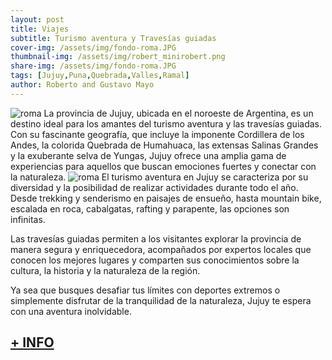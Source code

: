 ```yaml
---
layout: post
title: Viajes
subtitle: Turismo aventura y Travesías guiadas
cover-img: /assets/img/fondo-roma.JPG
thumbnail-img: /assets/img/robert_minirobert.png
share-img: /assets/img/fondo-roma.JPG
tags: [Jujuy,Puna,Quebrada,Valles,Ramal]
author: Roberto and Gustavo Mayo
---
```

![roma](/assets/img/presentacion_casa_roma.png)
La provincia de Jujuy, ubicada en el noroeste de Argentina, es un destino ideal para los amantes del turismo aventura y las travesías guiadas. Con su fascinante geografía, que incluye la imponente Cordillera de los Andes, la colorida Quebrada de Humahuaca, las extensas Salinas Grandes y la exuberante selva de Yungas, Jujuy ofrece una amplia gama de experiencias para aquellos que buscan emociones fuertes y conectar con la naturaleza.
![roma](/assets/img/regiones-jujuy.png)
El turismo aventura en Jujuy se caracteriza por su diversidad y la posibilidad de realizar actividades durante todo el año. Desde trekking y senderismo en paisajes de ensueño, hasta mountain bike, escalada en roca, cabalgatas, rafting y parapente, las opciones son infinitas.

Las travesías guiadas permiten a los visitantes explorar la provincia de manera segura y enriquecedora, acompañados por expertos locales que conocen los mejores lugares y comparten sus conocimientos sobre la cultura, la historia y la naturaleza de la región.

Ya sea que busques desafiar tus límites con deportes extremos o simplemente disfrutar de la tranquilidad de la naturaleza, Jujuy te espera con una aventura inolvidable.
## [+ INFO](https://docs.google.com/presentation/d/1lnwUVnztAegI67Hsb-KuA_bMx1-yZgJHcuVaA-j_yBU/edit?usp=sharing)
 
